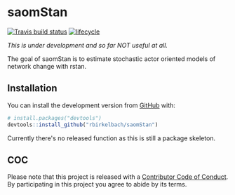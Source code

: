 # saomStan
  [![Travis build status](https://travis-ci.org/rbirkelbach/saomStan.svg?branch=master)](https://travis-ci.org/rbirkelbach/saomStan)
  [![lifecycle](https://img.shields.io/badge/lifecycle-experimental-orange.svg)](https://www.tidyverse.org/lifecycle/#experimental)

*This is under development and so far NOT useful at all.*

The goal of saomStan is to estimate stochastic actor oriented models of network change with rstan.

## Installation

You can install the development version from [GitHub](https://github.com/) with:

``` r
# install.packages("devtools")
devtools::install_github("rbirkelbach/saomStan")
```

Currently there's no released function as this is still a package skeleton.

## COC
Please note that this project is released with a [Contributor Code of Conduct](CODE_OF_CONDUCT.md).
By participating in this project you agree to abide by its terms.
